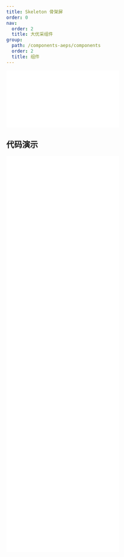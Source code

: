 ```yaml
---
title: Skeleton 骨架屏
order: 0
nav:
  order: 2
  title: 大优采组件
group:
  path: /components-aeps/components
  order: 2
  title: 组件
---
```


<div>
<embed src="@docs-common/skeleton/index.md"></embed>
</div>
        
## 代码演示

<Row gutter=8>

  <Col span=24>
    
  <div class="code-box"><embed src="@abiz-rc-aeps/skeleton/demo/active-skeleton-aeps.md"></embed></div>
          
  <div class="code-box"><embed src="@abiz-rc-aeps/skeleton/demo/basic-skeleton-aeps.md"></embed></div>
          
  <div class="code-box"><embed src="@abiz-rc-aeps/skeleton/demo/children-skeleton-aeps.md"></embed></div>
          
  <div class="code-box"><embed src="@abiz-rc-aeps/skeleton/demo/complex-skeleton-aeps.md"></embed></div>
          
  <div class="code-box"><embed src="@abiz-rc-aeps/skeleton/demo/element-skeleton-aeps.md"></embed></div>
          
  <div class="code-box"><embed src="@abiz-rc-aeps/skeleton/demo/list-skeleton-aeps.md"></embed></div>
          
  </Col>
          
</Row>
        
<div><embed src="@docs-common/skeleton/index-api.md"></embed><div>
        